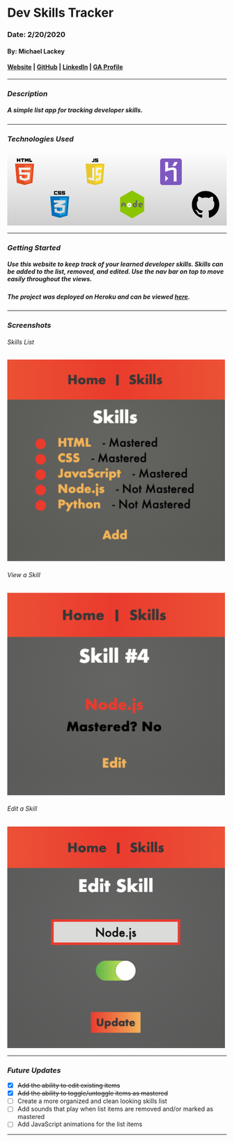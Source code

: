 # **Dev Skills Tracker**

### Date: 2/20/2020

#### By: Michael Lackey
#### [Website](https://michaellackey.com/) | [GitHub](https://github.com/mlackey9601) | [LinkedIn](https://www.linkedin.com/in/michaelglackey/) | [GA Profile](https://profiles.generalassemb.ly/michaellackey)
***

### ***Description***

##### A simple list app for tracking developer skills.
***

### ***Technologies Used***

![Technologies Used](public/images/tech-banner.png)
***

### ***Getting Started***

##### Use this website to keep track of your learned developer skills. Skills can be added to the list, removed, and edited.  Use the nav bar on top to move easily throughout the views.
##### The project was deployed on Heroku and can be viewed [here](https://express-dev-skills.herokuapp.com/).
***

### ***Screenshots***

###### Skills List
![Skills List](public/images/screenshots/list.png)

###### View a Skill
![View a Skill](public/images/screenshots/view.png)

###### Edit a Skill
![Edit a Skill](public/images/screenshots/edit.png)
***

### ***Future Updates***

- [x] ~~Add the ability to edit existing items~~
- [x] ~~Add the ability to toggle/untoggle items as mastered~~
- [ ] Create a more organized and clean looking skills list
- [ ] Add sounds that play when list items are removed and/or marked as mastered
- [ ] Add JavaScript animations for the list items
***

